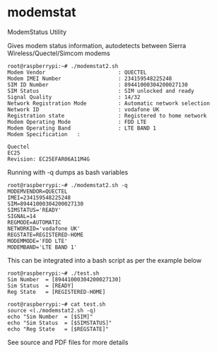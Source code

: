 # modemstat
ModemStatus Utility

Gives modem status information, autodetects between Sierra Wireless/Quectel/Simcom modems

```
root@raspberrypi:~# ./modemstat2.sh
Modem Vendor                       : QUECTEL
Modem IMEI Number                  : 234159548225248
SIM ID Number                      : 89441000304200027130
SIM Status                         : SIM unlocked and ready
Signal Quality                     : 14/32
Network Registration Mode          : Automatic network selection
Network ID                         : vodafone UK
Registration state                 : Registered to home network
Modem Operating Mode               : FDD LTE
Modem Operating Band               : LTE BAND 1
Modem Specification   :

Quectel
EC25
Revision: EC25EFAR06A11M4G
```


Running with -q dumps as bash variables

```
root@raspberrypi:~# ./modemstat2.sh -q
MODEMVENDOR=QUECTEL
IMEI=234159548225248
SIM=89441000304200027130
SIMSTATUS='READY'
SIGNAL=14
REGMODE=AUTOMATIC
NETWORKID='vodafone UK'
REGSTATE=REGISTERED-HOME
MODEMMODE='FDD LTE'
MODEMBAND='LTE BAND 1'
````

This can be integrated into a bash script as per the example below

```
root@raspberrypi:~# ./test.sh
Sim Number  = [89441000304200027130]
Sim Status  = [READY]
Reg State   = [REGISTERED-HOME]

root@raspberrypi:~# cat test.sh
source <(./modemstat2.sh -q)
echo "Sim Number  = [$SIM]"
echo "Sim Status  = [$SIMSTATUS]"
echo "Reg State   = [$REGSTATE]"
```

See source and PDF files for more details 

